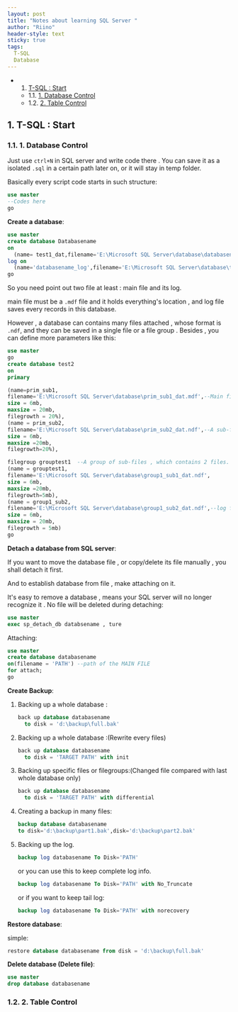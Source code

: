 ```yaml
---
layout: post
title: "Notes about learning SQL Server "
author: "Riino"
header-style: text
sticky: true
tags:
  T-SQL
  Database
---
```


* 1. [ T-SQL : Start](#T-SQL:Start)
	* 1.1. [1. Database Control](#DatabaseControl)
	* 1.2. [2. Table Control](#TableControl)


##  1. <a name='T-SQL:Start'></a> T-SQL : Start

###  1.1. <a name='DatabaseControl'></a>1. Database Control

Just use `ctrl+N` in SQL server and write code there . You can save it as a isolated `.sql` in a certain path later on,  or it will stay in temp folder.

Basically every script code starts in such structure:

```sql
use master
--Codes here
go
```

**Create a database**:

```sql
use master
create database Databasename
on
  (name= test1_dat,filename='E:\Microsoft SQL Server\database\databasename.mdf') --main file
log on
  (name='databasename_log',filename='E:\Microsoft SQL Server\database\test1log.ldf')--log file
go
```

So you need point out two file at least : main file and its log.

main file must be a `.mdf`  file and it holds everything's location , and log file saves every records in this database. 

However , a database can contains many files attached , whose format is `.ndf`, and they can be saved in a single file or a file group . Besides , you can define more parameters like this:

```sql
use master
go
create database test2
on 
primary

(name=prim_sub1,
filename='E:\Microsoft SQL Server\database\prim_sub1_dat.mdf',--Main file
size = 6mb,
maxsize = 20mb,
filegrowth = 20%),
(name = prim_sub2,
filename='E:\Microsoft SQL Server\database\prim_sub2_dat.ndf',--A sub-file
size = 6mb,
maxsize =20mb,
filegrowth=20%),

filegroup grouptest1  --A group of sub-files , which contains 2 files.
(name = grouptest1,
filename='E:\Microsoft SQL Server\database\group1_sub1_dat.ndf',
size = 6mb,
maxsize =20mb,
filegrowth=5mb),
(name = group1_sub2,
filename='E:\Microsoft SQL Server\database\group1_sub2_dat.ndf',--log file
size = 6mb,
maxsize = 20mb,
filegrowth = 5mb)
go

```

**Detach a database from SQL server**:

If you want to move the database file , or copy/delete its file manually , you shall detach it first. 

And to establish database from file , make attaching on it.

It's easy to remove a database , means your SQL server will no longer recognize it . No file will be deleted during detaching:

```sql
use master
exec sp_detach_db databsename , ture
```

Attaching:

```sql
use master
create database databasename
on(filename = 'PATH') --path of the MAIN FILE
for attach;
go
```

**Create Backup**:

1. Backing up a whole database :

   ```sql
   back up database databasename
     to disk = 'd:\backup\full.bak'
   ```

2. Backing up a whole database :(Rewrite every files)

   ```sql
   back up database databasename
     to disk = 'TARGET PATH' with init
   ```

3. Backing up specific files or filegroups:(Changed file compared with last whole database only)

   ```sql
   back up database databasename
     to disk = 'TARGET PATH' with differential
   ```

4. Creating a backup in many files:

   ```sql
   backup database databasename 
   to disk='d:\backup\part1.bak',disk='d:\backup\part2.bak'
   ```

5. Backing up the log.

   ```sql
   backup log databasename To Disk='PATH'
   ```

   or you can use this to keep complete log info.

   ```sql
   backup log databasename To Disk='PATH' with No_Truncate
   ```
   or if you want to keep tail log:

   ```sql
   backup log databasename To Disk='PATH' with norecovery
   ```

   

**Restore database**:

simple:

```sql
restore database databasename from disk = 'd:\backup\full.bak'
```

**Delete database (Delete file)**:

```sql
use master
drop database databasename
```

###  1.2. <a name='TableControl'></a>2. Table Control

